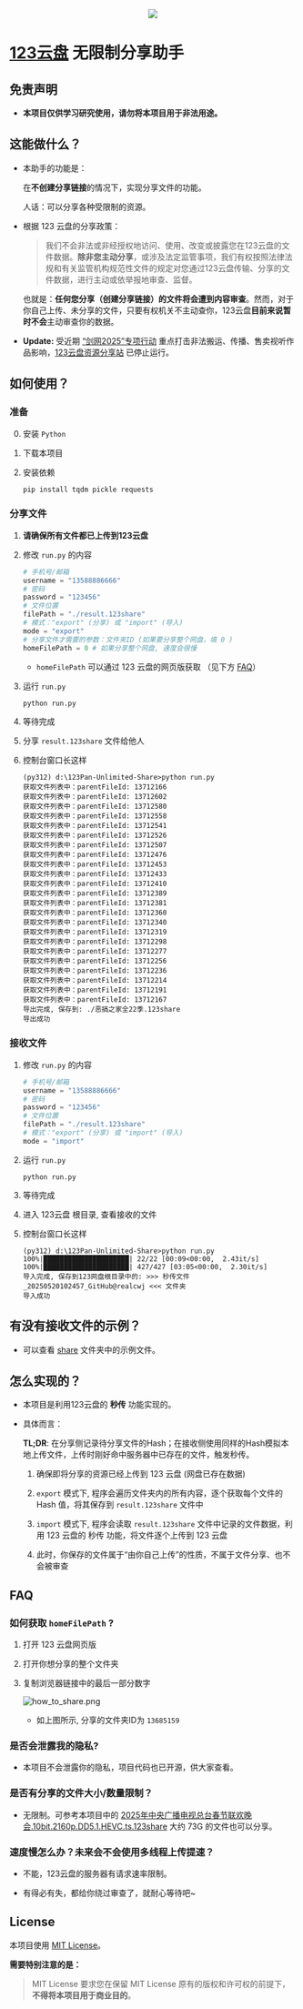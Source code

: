 <p align="center">
  <img src="./images/background.png" style="max-width: 60%; height: auto;">
</p>

# [123云盘](https://www.123pan.com) 无限制分享助手

## 免责声明

- **本项目仅供学习研究使用，请勿将本项目用于非法用途。**

## 这能做什么？

- 本助手的功能是：
  
    在**不创建分享链接**的情况下，实现分享文件的功能。

    人话：可以分享各种受限制的资源。

- 根据 123 云盘的分享政策：
    
    > 我们不会非法或非经授权地访问、使用、改变或披露您在123云盘的文件数据。**除非您主动分享**，或涉及法定监管事项，我们有权按照法律法规和有关监管机构规范性文件的规定对您通过123云盘传输、分享的文件数据，进行主动或依举报地审查、监督。
    
    也就是：**任何您分享（创建分享链接）的文件将会遭到内容审查**。然而，对于你自己上传、未分享的文件，只要有权机关不主动查你，123云盘**目前来说暂时不会**主动审查你的数据。

- **Update:** 受近期 [“剑网2025”专项行动](https://www.gov.cn/lianbo/bumen/202505/content_7023978.htm) 重点打击非法搬运、传播、售卖视听作品影响，[123云盘资源分享站](https://123.panbox.my/) 已停止运行。

## 如何使用？

### 准备

0. 安装 `Python`

1. 下载本项目

2. 安装依赖

    ```shell
    pip install tqdm pickle requests 
    ```

### 分享文件

1. **请确保所有文件都已上传到123云盘**

2. 修改 `run.py` 的内容

    ```python
    # 手机号/邮箱
    username = "13588886666"
    # 密码
    password = "123456"
    # 文件位置
    filePath = "./result.123share"
    # 模式："export" (分享) 或 "import" (导入)
    mode = "export"
    # 分享文件才需要的参数：文件夹ID (如果要分享整个网盘，填 0 )
    homeFilePath = 0 # 如果分享整个网盘, 速度会很慢
    ```

    - `homeFilePath` 可以通过 123 云盘的网页版获取 （见下方 [FAQ](#FAQ)）

3. 运行 `run.py`

    ```shell
    python run.py
    ```

4. 等待完成

5. 分享 `result.123share` 文件给他人

6. 控制台窗口长这样

    ```shell
    (py312) d:\123Pan-Unlimited-Share>python run.py
    获取文件列表中：parentFileId: 13712166
    获取文件列表中：parentFileId: 13712602
    获取文件列表中：parentFileId: 13712580
    获取文件列表中：parentFileId: 13712558
    获取文件列表中：parentFileId: 13712541
    获取文件列表中：parentFileId: 13712526
    获取文件列表中：parentFileId: 13712507
    获取文件列表中：parentFileId: 13712476
    获取文件列表中：parentFileId: 13712453
    获取文件列表中：parentFileId: 13712433
    获取文件列表中：parentFileId: 13712410
    获取文件列表中：parentFileId: 13712389
    获取文件列表中：parentFileId: 13712381
    获取文件列表中：parentFileId: 13712360
    获取文件列表中：parentFileId: 13712340
    获取文件列表中：parentFileId: 13712319
    获取文件列表中：parentFileId: 13712298
    获取文件列表中：parentFileId: 13712277
    获取文件列表中：parentFileId: 13712256
    获取文件列表中：parentFileId: 13712236
    获取文件列表中：parentFileId: 13712214
    获取文件列表中：parentFileId: 13712191
    获取文件列表中：parentFileId: 13712167
    导出完成, 保存到: ./恶搞之家全22季.123share
    导出成功
    ```

### 接收文件

1. 修改 `run.py` 的内容

    ```python
    # 手机号/邮箱
    username = "13588886666"
    # 密码
    password = "123456"
    # 文件位置
    filePath = "./result.123share"
    # 模式："export" (分享) 或 "import" (导入)
    mode = "import"
    ```

2. 运行 `run.py`

    ```shell
    python run.py
    ```

3. 等待完成

4. 进入 123云盘 根目录, 查看接收的文件

5. 控制台窗口长这样

    ```shell
    (py312) d:\123Pan-Unlimited-Share>python run.py
    100%|█████████████████████| 22/22 [00:09<00:00,  2.43it/s]
    100%|█████████████████████| 427/427 [03:05<00:00,  2.30it/s]
    导入完成, 保存到123网盘根目录中的: >>> 秒传文件_20250520102457_GitHub@realcwj <<< 文件夹
    导入成功
    ```

## 有没有接收文件的示例？

- 可以查看 [share](./share) 文件夹中的示例文件。

## 怎么实现的？

- 本项目是利用123云盘的 **秒传** 功能实现的。

- 具体而言：

  **TL;DR**: 在分享侧记录待分享文件的Hash；在接收侧使用同样的Hash模拟本地上传文件，上传时刚好命中服务器中已存在的文件，触发秒传。

  1. 确保即将分享的资源已经上传到 123 云盘 (网盘已存在数据)
  
  2. `export` 模式下, 程序会遍历文件夹内的所有内容，逐个获取每个文件的 Hash 值，将其保存到 `result.123share` 文件中

  3. `import` 模式下, 程序会读取 `result.123share` 文件中记录的文件数据，利用 123 云盘的 秒传 功能，将文件逐个上传到 123 云盘
  
  4. 此时，你保存的文件属于“由你自己上传”的性质，不属于文件分享、也不会被审查


## FAQ

### 如何获取 `homeFilePath` ?

1. 打开 123 云盘网页版

2. 打开你想分享的整个文件夹

3. 复制浏览器链接中的最后一部分数字

    ![how_to_share.png](./images/how_to_share.png)

    - 如上图所示, 分享的文件夹ID为 `13685159`

### 是否会泄露我的隐私?

- 本项目不会泄露你的隐私，项目代码也已开源，供大家查看。

### 是否有分享的文件大小/数量限制？

- 无限制。可参考本项目中的 [2025年中央广播电视总台春节联欢晚会.10bit.2160p.DD5.1.HEVC.ts.123share](./share/2025年中央广播电视总台春节联欢晚会.10bit.2160p.DD5.1.HEVC.ts.123share) 大约 73G 的文件也可以分享。

### 速度慢怎么办？未来会不会使用多线程上传提速？

- 不能，123云盘的服务器有请求速率限制。

- 有得必有失，都给你绕过审查了，就耐心等待吧~

## License

本项目使用 [MIT License](LICENSE)。

**需要特别注意的是：**

> MIT License 要求您在保留 MIT License 原有的版权和许可权的前提下，**不得将本项目用于商业目的**。